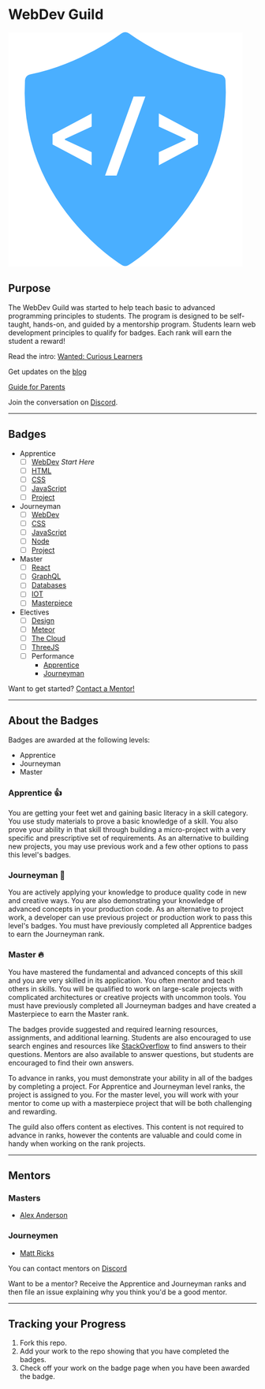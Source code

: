 # WebDev Guild

![logo](logo.png)

## Purpose

The WebDev Guild was started to help teach basic to advanced programming principles to students. The program is designed to be self-taught, hands-on, and guided by a mentorship program. Students learn web development principles to qualify for badges. Each rank will earn the student a reward!

Read the intro: [Wanted: Curious Learners](intro.md)

Get updates on the [blog](blog)

[Guide for Parents](parents.md)

Join the conversation on [Discord](https://discord.gg/PUcnnjV).

-----

## Badges

- Apprentice
  - [ ] [WebDev](apprentice/webdev.md) *Start Here*
  - [ ] [HTML](apprentice/html.md)
  - [ ] [CSS](apprentice/css.md)
  - [ ] [JavaScript](apprentice/javascript.md)
  - [ ] [Project](apprentice/project.md)
- Journeyman
  - [ ] [WebDev](journeyman/webdev.md)
  - [ ] [CSS](journeyman/css.md)
  - [ ] [JavaScript](journeyman/javascript.md)
  - [ ] [Node](journeyman/node.md)
  - [ ] [Project](journeyman/project.md)
- Master
  - [ ] [React](master/react.md)
  - [ ] [GraphQL](master/graphql.md)
  - [ ] [Databases](master/databases.md)
  - [ ] [IOT](master/iot.md)
  - [ ] [Masterpiece](master/masterpiece.md)
- Electives
  - [ ] [Design](https://hackdesign.org/lessons)
  - [ ] [Meteor](electives/meteor.md)
  - [ ] [The Cloud](electives/cloud.md)
  - [ ] [ThreeJS](electives/threejs.md)
  - [ ] Performance
    - [Apprentice](https://github.com/fs-webdev/skill-building-program/blob/master/badges-active/performance/apprentice.md)
    - [Journeyman](https://github.com/fs-webdev/skill-building-program/blob/master/badges-active/performance/journeyman.md)

Want to get started? [Contact a Mentor!](#mentors)

-----

## About the Badges

Badges are awarded at the following levels:

- Apprentice
- Journeyman
- Master

### Apprentice 👍
You are getting your feet wet and gaining basic literacy in a skill category. You use study materials to prove a basic knowledge of a skill. You also prove your ability in that skill through building a micro-project with a very specific and prescriptive set of requirements. As an alternative to building new projects, you may use previous work and a few other options to pass this level's badges.

### Journeyman 💪
You are actively applying your knowledge to produce quality code in new and creative ways. You are also demonstrating your knowledge of advanced concepts in your production code. As an alternative to project work, a developer can use previous project or production work to pass this level's badges. You must have previously completed all Apprentice badges to earn the Journeyman rank.

### Master 🔥
You have mastered the fundamental and advanced concepts of this skill and you are very skilled in its application. You often mentor and teach others in skills. You will be qualified to work on large-scale projects with complicated architectures or creative projects with uncommon tools. You must have previously completed all Journeyman badges and have created a Masterpiece to earn the Master rank.

The badges provide suggested and required learning resources, assignments, and additional learning. Students are also encouraged to use search engines and resources like [StackOverflow](https://stackoverflow.com) to find answers to their questions. Mentors are also available to answer questions, but students are encouraged to find their own answers.

To advance in ranks, you must demonstrate your ability in all of the badges by completing a project. For Apprentice and Journeyman level ranks, the project is assigned to you. For the master level, you will work with your mentor to come up with a masterpiece project that will be both challenging and rewarding. 

The guild also offers content as electives. This content is not required to advance in ranks, however the contents are valuable and could come in handy when working on the rank projects.

-----

## Mentors

### Masters

- [Alex Anderson](https://github.com/alexanderson1993)

### Journeymen

- [Matt Ricks](https://github.com/Emrix)

You can contact mentors on [Discord](https://discord.gg/PUcnnjV)

Want to be a mentor? Receive the Apprentice and Journeyman ranks and then file an issue explaining why you think you'd be a good mentor.

-----

## Tracking your Progress

1. Fork this repo.
2. Add your work to the repo showing that you have completed the badges. 
3. Check off your work on the badge page when you have been awarded the badge.

